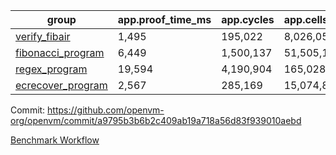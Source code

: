 | group | app.proof_time_ms | app.cycles | app.cells_used | leaf.proof_time_ms | leaf.cycles | leaf.cells_used |
| -- | -- | -- | -- | -- | -- | -- |
| [verify_fibair](https://github.com/openvm-org/openvm/blob/benchmark-results/benchmarks/verify_fibair-a9795b3b6b2c409ab19a718a56d83f939010aebd.md) | 1,495 |  195,022 |  8,026,052 |- | - | - |
| [fibonacci_program](https://github.com/openvm-org/openvm/blob/benchmark-results/benchmarks/fibonacci-a9795b3b6b2c409ab19a718a56d83f939010aebd.md) | 6,449 |  1,500,137 |  51,505,102 | 15,840 |  3,171,576 |  128,860,127 |
| [regex_program](https://github.com/openvm-org/openvm/blob/benchmark-results/benchmarks/regex-a9795b3b6b2c409ab19a718a56d83f939010aebd.md) | 19,594 |  4,190,904 |  165,028,173 | 31,053 |  6,523,133 |  291,301,869 |
| [ecrecover_program](https://github.com/openvm-org/openvm/blob/benchmark-results/benchmarks/ecrecover-a9795b3b6b2c409ab19a718a56d83f939010aebd.md) | 2,567 |  285,169 |  15,074,875 | 42,910 |  9,650,534 |  439,979,631 |


Commit: https://github.com/openvm-org/openvm/commit/a9795b3b6b2c409ab19a718a56d83f939010aebd

[Benchmark Workflow](https://github.com/openvm-org/openvm/actions/runs/12657993967)
